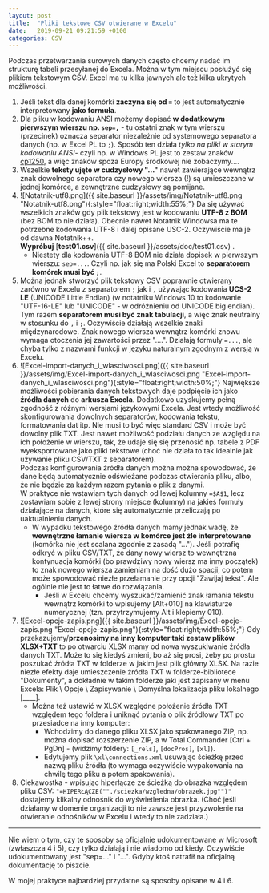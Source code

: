 ```yaml
---
layout: post
title:  "Pliki tekstowe CSV otwierane w Excelu"
date:   2019-09-21 09:21:59 +0100
categories: CSV
---
```


Podczas przetwarzania surowych danych często chcemy nadać im strukturę tabeli przesyłanej do Excela. Można w tym miejscu posłużyć się plikiem tekstowym CSV. Excel ma tu kilka jawnych ale też kilka ukrytych możliwości.

1. Jeśli tekst dla danej komórki **zaczyna się od `=`** to jest automatycznie interpretowany **jako formuła**.
2. Dla pliku w kodowaniu ANSI możemy dopisać **w dodatkowym pierwszym wierszu np. `sep=,`** - tu ostatni znak w tym wierszu (przecinek) oznacza separator niezależnie od systemowego separatora danych (np. w Excel PL to `;`). Sposób ten działa _tylko na pliki w starym kodowaniu ANSI_- czyli np. w Windows PL jest to zestaw znaków [cp1250](https://pl.wikipedia.org/wiki/Windows-1250), a więc znaków spoza Europy środkowej nie zobaczymy....
3. Wszelkie **teksty ujęte w cudzysłowy "..."** nawet zawierające wewnątrz znak dowolnego separatora czy nowego wiersza (!) są umieszczane w jednej komórce, a zewnętrzne cudzysłowy są pomijane.
4. ![Notatnik-utf8.png]({{ site.baseurl }}/assets/img/Notatnik-utf8.png "Notatnik-utf8.png"){:style="float:right;width:55%;"} Da się używać wszelkich znaków gdy plik tekstowy jest w kodowaniu **UTF-8 z BOM** (bez BOM to nie działa). Obecnie nawet Notatnik Windowsa ma te potrzebne kodowania UTF-8 i dalej opisane USC-2. Oczywiście ma je od dawna Notatnik++.  
 **Wypróbuj** [**test01.csv**]({{ site.baseurl }}/assets/doc/test01.csv) <!--a href="{{ site.baseurl }}/assets/files/test01.csv" download="test01.csv">test01.csv</a-->.
    * Niestety dla kodowania UTF-8 BOM nie działa dopisek w pierwszym wierszu: `sep=...`. Czyli np. jak się ma Polski Excel to **separatorem komórek musi być `;`**.
5. Można jednak stworzyć plik tekstowy CSV poprawnie otwierany zarówno w Excelu z separatorem `;` jak i `,` używając kodowania **UCS-2 LE** (UNICODE Little Endian) (w notatniku Windows 10 to kodowanie "UTF-16-LE" lub "UNICODE" - w odróżnieniu od UNICODE big endian). Tym razem **separatorem musi być znak tabulacji**, a więc znak neutralny w stosunku do `,` i `;`. Oczywiście działają wszelkie znaki międzynarodowe. Znak nowego wiersza wewnątrz komórki znowu wymaga otoczenia jej zawartości przez "....". Działają formuły `=...`, ale chyba tylko z nazwami funkcji w języku naturalnym zgodnym z wersją w Excelu.
6. ![Excel-import-danych_i_wlasciwosci.png]({{ site.baseurl }}/assets/img/Excel-import-danych_i_wlasciwosci.png "Excel-import-danych_i_wlasciwosci.png"){:style="float:right;width:50%;"} Największe możliwości pobierania danych tekstowych daje podpięcie ich jako **źródła danych** do **arkusza Excela**. Dodatkowo uzyskujemy pełną zgodność z różnymi wersjami językowymi Excela. Jest wtedy możliwość skonfigurowania dowolnych separatorów, kodowania tekstu, formatowania dat itp. Nie musi to być więc standard CSV i może być dowolny plik TXT. Jest nawet możliwość podziału danych ze względu na ich położenie w wierszu, tak, że udaje się się przenosić np. tabele z PDF wyeksportowane jako pliki tekstowe (choć nie działa to tak idealnie jak używanie pliku CSV/TXT z separatorem).  
Podczas konfigurowania źródła danych można można spowodować, że dane będą automatycznie odświeżane podczas otwierania pliku, albo, że nie będzie za każdym razem pytania o plik z danymi.  
W praktyce nie wstawiam tych danych od lewej kolumny `=$A$1`, lecz zostawiam sobie z lewej strony miejsce (kolumny) na jakieś formuły działające na danych, które się automatycznie przeliczają po uaktualnieniu danych. 
    * W wypadku tekstowego źródła danych mamy jednak wadę, że **wewnętrzne łamanie wiersza w komórce jest źle interpretowane** (komórka nie jest scalana zgodnie z zasadą "..."). Jeśli potrafię odkryć w pliku CSV/TXT, że dany nowy wiersz to wewnętrzna kontynuacja  komórki (bo prawdziwy nowy wiersz ma inny początek) to znak nowego wiersza zamieniam na dość dużo spacji, co potem może spowodować niezłe przełamanie przy opcji "Zawijaj tekst". Ale ogólnie nie jest to łatwe do rozwiązania.
      * Jeśli w Excelu chcemy wyszukać/zamienić znak łamania tekstu wewnątrz komórki to wpisujemy [Alt+010] na klawiaturze numerycznej (tzn. przytrzymujemy Alt i klepiemy 010).
7. ![Excel-opcje-zapis.png]({{ site.baseurl }}/assets/img/Excel-opcje-zapis.png "Excel-opcje-zapis.png"){:style="float:right;width:55%;"} Gdy przekazujemy/**przenosimy na inny komputer taki zestaw plików XLSX+TXT** to po otwarciu XLSX mamy od nowa wyszukiwanie źródła danych TXT. Może to się kiedyś zmieni, bo aż się prosi, żeby po prostu poszukać źródła TXT w folderze w jakim jest plik główny XLSX. Na razie niezłe efekty daje umieszczenie źródła TXT w folderze-bibliotece "Dokumenty", a dokładnie w takim folderze jaki jest zapisany w  menu Excela: Plik \ Opcje \ Zapisywanie \ Domyślna lokalizacja pliku lokalnego [____].
   * Można też ustawić w XLSX względne położenie źródła TXT względem tego foldera i uniknąć pytania o plik źródłowy TXT po przesiadce na inny komputer:
       * Wchodzimy do danego pliku XLSX jako spakowanego ZIP, np. można dopisać rozszerzenie ZIP, a w Total Commander [Ctrl + PgDn] - (widzimy foldery: `[_rels]`, `[docPros]`, `[xl]`).
       * Edytujemy plik `\xl\connections.xml` usuwając ścieżkę przed nazwą pliku źródła (to wymaga oczywiście wypakowania na chwilę tego pliku a potem spakowania).
8. Ciekawostka - wpisując hiperłącze ze ścieżką do obrazka względem pliku CSV: `"=HIPERŁĄCZE(""./sciezka/wzgledna/obrazek.jpg"")"` dostajemy klikalny odnośnik do wyświetlenia obrazka. (Choć jeśli działamy w domenie organizacji to nie zawsze jest przyzwolenie na otwieranie odnośników w Excelu i wtedy to nie zadziała.)

- - - - - - - - -

Nie wiem o tym, czy te sposoby są oficjalnie udokumentowane w Microsoft (zwłaszcza 4 i 5), czy tylko działają i nie wiadomo od kiedy. Oczywiście udokumentowany jest "sep=..." i "...". Gdyby ktoś natrafił na oficjalną dokumentację to piszcie.

W mojej praktyce najbardziej przydatne są sposoby opisane w 4 i 6.

